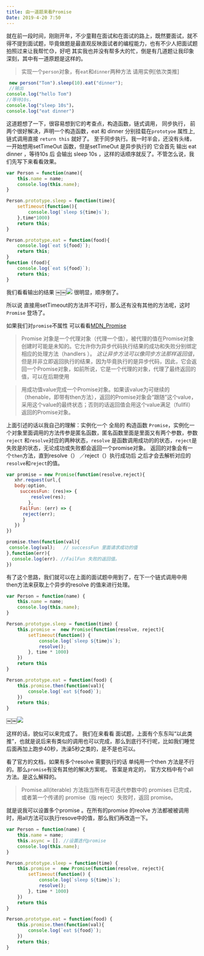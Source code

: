 ```yaml
---
title: 由一道题来看Promise
Date: 2019-4-20 7:50
---
```


就在前一段时间，刚刚开年，不少童鞋在面试和在面试的路上，既然要面试，就不得不提到面试题，毕竟做题是最直观反映面试者的编程能力，也有不少人把面试题拍照过来让我帮忙😓，好吧 其实我也并没有帮多大的忙，倒是有几道题让我印象深刻，其中有一道原题是这样的。

<!-- more -->

> 实现一个`person`对象，有`eat`和`dinner`两种方法
> 请用实例[依次类推]

```javascript
 new person("Tom").sleep(10).eat("dinner");
 //输出
console.log("hello Tom")
//等待10s，
console.log("sleep 10s")，
console.log("eat dinner")
```

这道题想了一下，很容易想到它的考查点，构造函数，链式调用， 同步执行，
前两个很好解决，声明一个构造函数，eat 和 dinner 分别挂载在`prototyoe` 属性上,链式调用直接 `return this` 就好了。 至于同步执行。我一时半会，还没有头绪，一开始想用setTimeOut 函数，但是setTimeOut 是异步执行的 它会首先 输出 eat dinner ，等待10s 后 会输出 sleep 10s ，这样的话顺序就反了。不管怎么说，我们先写下来看看效果。

```javascript
var Person = function(name){
	this.name = name;
	console.log(this.name);
}

Person.prototype.sleep = function(time){
	setTimeout(function(){
		console.log(`sleep ${time}s`);
	},time*1000)
	return this;
}

Person.prototype.eat = function(food){
	console.log(`eat ${food}`);
	return this;
}
function (food){
	console.log(`eat ${food}`);
	return this;
}
```

我们看看输出的结果
￼￼![](http://7xo4z9.com1.z0.glb.clouddn.com/screenshot.png)
 很明显，顺序倒了。

所以说 直接用setTimeout的方法并不可行，那么还有没有其他的方法呢，这时`Promise` 登场了。

如果我们对`promise`不属性 可以看看[MDN_Promise](https://developer.mozilla.org/zh-CN/docs/Web/JavaScript/Reference/Global_Objects/Promise)
> Promise 对象是一个代理对象（代理一个值），被代理的值在Promise对象创建时可能是未知的。它允许你为异步代码执行结果的成功和失败分别绑定相应的处理方法（handlers ）。 *这让异步方法可以像同步方法那样返回值*，但是并非立即返回执行的结果，因为毕竟执行的是异步代码，因此，它会返回一个Promise对象，如前所说，它是一个代理的对象，代理了最终返回的值，可以在后期使用

> 用成功值value完成一个Promise对象。如果该value为可继续的（thenable，即带有then方法），返回的Promise对象会“跟随”这个value，采用这个value的最终状态；否则的话返回值会用这个value满足（fullfil）返回的Promise对象。

上面引述的话以我自己的理解：实例化一个 全局的 构造函数 `Promise`，实例化一个对象里面调用的方法传参是匿名函数，匿名函数里面是里面又有两个参数，参数`reject` 和`resolve`对应的两种状态，`resolve` 是函数调用成功的的状态，`reject`是失败是的状态，无论成功或失败都会返回一个promise对象。 返回的对象会有一个`then`方法，直到resolve（） ／reject（）执行成功后 之后才会去解析对应的`resolve`和`reject`的值。

```javascript
var promise = new Promise(function(resolve,reject){
   xhr.request(url,{
   body:option,
	 successFun: (res)=> {
		 resolve(res);
		},
	 FailFun: (err) => {
      reject(err);
      }
   })
})

promise.then(function(val){
 console.log(val);   // successFun 里面请求成功的值
},function(err){
  console.log(err). //FailFun 失败的返回值。
})
```


有了这个思路，我们就可以在上面的面试题中用到了，在下一个链式调用中用then方法来获取上个异步的resolve 的值来进行处理。


```javascript
var Person = function(name) {
	this.name = name;
	console.log(this.name);
}

Person.prototype.sleep = function(time) {
	this.promise =  new Promise(function(resolve, reject){
		setTimeout(function() {
			console.log(`sleep ${time}s`);
			resolve();
		}, time * 1000)
	})
	return this
}

Person.prototype.eat = function(food) {
	this.promise.then(function(val){
		console.log(`eat ${food}`);
	})	
	return this;
}

```	

￼￼![](http://7xo4z9.com1.z0.glb.clouddn.com/90BABCEF-629B-417E-B101-35D33E8EE2C1.png)

这样的话，貌似可以来完成了。 我们在来看看 面试题，上面有个东东叫“以此类推”，也就是说后来有类似的调用也可以完成，那么到底行不行呢，比如我们睡觉后面再加上跑步40秒，洗澡5秒之类的，是不是也可以。

看了官方的文档，如果有多个resolve 需要执行的话 单纯用一个then 方法是不行的。那么`promise`有没有其他的解决方案呢。
答案是肯定的， 官方文档中有个all 方法。是这么解释的。

> Promise.all(iterable) 方法指当所有在可迭代参数中的 promises 已完成，或者第一个传递的 promise（指 reject）失败时，返回 promise。

就是说我可以设置多个promise 。在所有的promise 的reolve 方法都被被调用时，用all方法可以执行resove中的值，那么我们再改造一下。
```javascript
var Person = function(name) {
	this.name = name;
	this.async = []. //设置迭代promise
	console.log(this.name);
}

Person.prototype.sleep = function(time) {
	this.promise =  new Promise(function(resolve, reject){
		setTimeout(function() {
			console.log(`sleep ${time}s`);
			resolve();
		}, time * 1000)
	})
	return this
}

Person.prototype.eat = function(food) {
	this.promise.then(function(val){
		console.log(`eat ${food}`);
	})	
	return this;
}
```